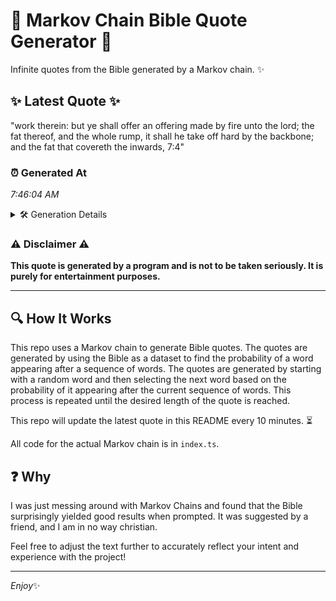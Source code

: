 # 📖 Markov Chain Bible Quote Generator 📖

Infinite quotes from the Bible generated by a Markov chain. ✨

## ✨ Latest Quote ✨
"work therein: but ye shall offer an offering made by fire unto the lord; the fat thereof, and the whole rump, it shall he take off hard by the backbone; and the fat that covereth the inwards, 7:4"

### ⏰ Generated At
*7:46:04 AM*

<details>
    <summary>🛠️ Generation Details</summary>
    <p>
        <strong>🌱 Seed:</strong> work<br>
        <strong>🔄 Iterations:</strong> 37<br>
        <strong>📜 Context History:</strong><br>[ work ]: therein:<br>[ work, therein: ]: but<br>[ work, therein:, but ]: ye<br>[ work, therein:, but, ye ]: shall<br>[ work, therein:, but, ye, shall ]: offer<br>[ work, therein:, but, ye, shall, offer ]: an<br>[ therein:, but, ye, shall, offer, an ]: offering<br>[ but, ye, shall, offer, an, offering ]: made<br>[ ye, shall, offer, an, offering, made ]: by<br>[ shall, offer, an, offering, made, by ]: fire<br>[ offer, an, offering, made, by, fire ]: unto<br>[ an, offering, made, by, fire, unto ]: the<br>[ offering, made, by, fire, unto, the ]: lord;<br>[ made, by, fire, unto, the, lord; ]: the<br>[ by, fire, unto, the, lord;, the ]: fat<br>[ fire, unto, the, lord;, the, fat ]: thereof,<br>[ unto, the, lord;, the, fat, thereof, ]: and<br>[ the, lord;, the, fat, thereof,, and ]: the<br>[ lord;, the, fat, thereof,, and, the ]: whole<br>[ the, fat, thereof,, and, the, whole ]: rump,<br>[ fat, thereof,, and, the, whole, rump, ]: it<br>[ thereof,, and, the, whole, rump,, it ]: shall<br>[ and, the, whole, rump,, it, shall ]: he<br>[ the, whole, rump,, it, shall, he ]: take<br>[ whole, rump,, it, shall, he, take ]: off<br>[ rump,, it, shall, he, take, off ]: hard<br>[ it, shall, he, take, off, hard ]: by<br>[ shall, he, take, off, hard, by ]: the<br>[ he, take, off, hard, by, the ]: backbone;<br>[ take, off, hard, by, the, backbone; ]: and<br>[ off, hard, by, the, backbone;, and ]: the<br>[ hard, by, the, backbone;, and, the ]: fat<br>[ by, the, backbone;, and, the, fat ]: that<br>[ the, backbone;, and, the, fat, that ]: covereth<br>[ backbone;, and, the, fat, that, covereth ]: the<br>[ and, the, fat, that, covereth, the ]: inwards,<br>[ the, fat, that, covereth, the, inwards, ]: 7:4<br>
    </p>
</details>

### ⚠️ Disclaimer ⚠️
**This quote is generated by a program and is not to be taken seriously. It is purely for entertainment purposes.**

---

## 🔍 How It Works

This repo uses a Markov chain to generate Bible quotes. The quotes are generated by using the Bible as a dataset to find the probability of a word appearing after a sequence of words. The quotes are generated by starting with a random word and then selecting the next word based on the probability of it appearing after the current sequence of words. This process is repeated until the desired length of the quote is reached.

This repo will update the latest quote in this README every 10 minutes. ⏳

All code for the actual Markov chain is in `index.ts`.

## ❓ Why

I was just messing around with Markov Chains and found that the Bible surprisingly yielded good results when prompted. 
It was suggested by a friend, and I am in no way christian.

Feel free to adjust the text further to accurately reflect your intent and experience with the project!

---

*Enjoy*✨
